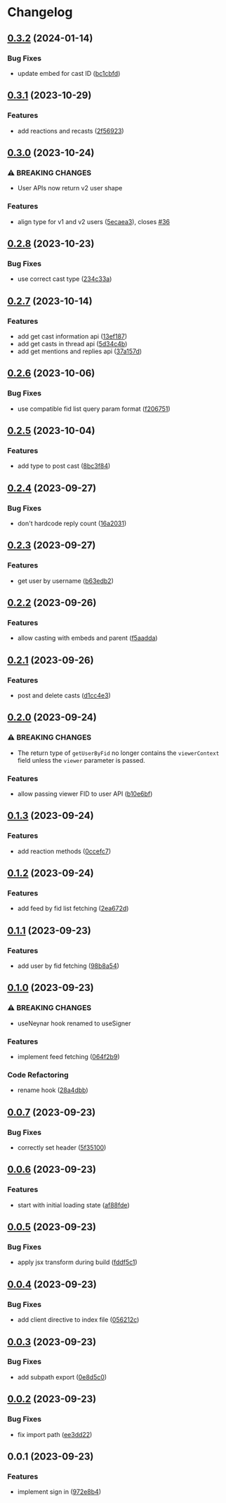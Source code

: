 # Changelog

## [0.3.2](https://github.com/alex-grover/neynar-next/compare/v0.3.1...v0.3.2) (2024-01-14)


### Bug Fixes

* update embed for cast ID ([bc1cbfd](https://github.com/alex-grover/neynar-next/commit/bc1cbfde2e31677688e13a6df2cd9974c1515ef3))

## [0.3.1](https://github.com/alex-grover/neynar-next/compare/v0.3.0...v0.3.1) (2023-10-29)


### Features

* add reactions and recasts ([2f56923](https://github.com/alex-grover/neynar-next/commit/2f569233aef774c58b56bb31e983cce5199cfe0b))

## [0.3.0](https://github.com/alex-grover/neynar-next/compare/v0.2.8...v0.3.0) (2023-10-24)


### ⚠ BREAKING CHANGES

* User APIs now return v2 user shape

### Features

* align type for v1 and v2 users ([5ecaea3](https://github.com/alex-grover/neynar-next/commit/5ecaea33fbc4d8dc761da336420e0b6b14dfb04f)), closes [#36](https://github.com/alex-grover/neynar-next/issues/36)

## [0.2.8](https://github.com/alex-grover/neynar-next/compare/v0.2.7...v0.2.8) (2023-10-23)


### Bug Fixes

* use correct cast type ([234c33a](https://github.com/alex-grover/neynar-next/commit/234c33a7429b2b032dae302548e8ed18739a100d))

## [0.2.7](https://github.com/alex-grover/neynar-next/compare/v0.2.6...v0.2.7) (2023-10-14)


### Features

* add get cast information api ([13ef187](https://github.com/alex-grover/neynar-next/commit/13ef1874c733cd3419c3d99de4c2007f5706d82e))
* add get casts in thread api ([5d34c4b](https://github.com/alex-grover/neynar-next/commit/5d34c4bcfc33db41691b39eb2455fcc41f200556))
* add get mentions and replies api ([37a157d](https://github.com/alex-grover/neynar-next/commit/37a157d0f62685971e701d436236445ac922cb7c))

## [0.2.6](https://github.com/alex-grover/neynar-next/compare/v0.2.5...v0.2.6) (2023-10-06)


### Bug Fixes

* use compatible fid list query param format ([f206751](https://github.com/alex-grover/neynar-next/commit/f2067511383c756ae3c82b20613f9800b606378a))

## [0.2.5](https://github.com/alex-grover/neynar-next/compare/v0.2.4...v0.2.5) (2023-10-04)


### Features

* add type to post cast ([8bc3f84](https://github.com/alex-grover/neynar-next/commit/8bc3f84933f9d54b4e2739b3c2c38c3592c749fe))

## [0.2.4](https://github.com/alex-grover/neynar-next/compare/v0.2.3...v0.2.4) (2023-09-27)


### Bug Fixes

* don't hardcode reply count ([16a2031](https://github.com/alex-grover/neynar-next/commit/16a203159d396258c2fe867fb09bc6fa4d83eec4))

## [0.2.3](https://github.com/alex-grover/neynar-next/compare/v0.2.2...v0.2.3) (2023-09-27)


### Features

* get user by username ([b63edb2](https://github.com/alex-grover/neynar-next/commit/b63edb220facc1f440b0e932ffd5478b3415c607))

## [0.2.2](https://github.com/alex-grover/neynar-next/compare/v0.2.1...v0.2.2) (2023-09-26)


### Features

* allow casting with embeds and parent ([f5aadda](https://github.com/alex-grover/neynar-next/commit/f5aadda29c4185757980d1b562d3828466d1d9e4))

## [0.2.1](https://github.com/alex-grover/neynar-next/compare/v0.2.0...v0.2.1) (2023-09-26)


### Features

* post and delete casts ([d1cc4e3](https://github.com/alex-grover/neynar-next/commit/d1cc4e35d7ac5633b2cb533d72f3bd625c8f0e2d))

## [0.2.0](https://github.com/alex-grover/neynar-next/compare/v0.1.3...v0.2.0) (2023-09-24)


### ⚠ BREAKING CHANGES

* The return type of `getUserByFid` no longer contains the `viewerContext` field unless the `viewer` parameter is passed.

### Features

* allow passing viewer FID to user API ([b10e6bf](https://github.com/alex-grover/neynar-next/commit/b10e6bfad311a0e1cefa77b7f51e6e3a03be15ba))

## [0.1.3](https://github.com/alex-grover/neynar-next/compare/v0.1.2...v0.1.3) (2023-09-24)


### Features

* add reaction methods ([0ccefc7](https://github.com/alex-grover/neynar-next/commit/0ccefc7549b57ed809ce25f0e04d2164797ec765))

## [0.1.2](https://github.com/alex-grover/neynar-next/compare/v0.1.1...v0.1.2) (2023-09-24)


### Features

* add feed by fid list fetching ([2ea672d](https://github.com/alex-grover/neynar-next/commit/2ea672d87a39526b1831644e709176d35ee10630))

## [0.1.1](https://github.com/alex-grover/neynar-next/compare/v0.1.0...v0.1.1) (2023-09-23)


### Features

* add user by fid fetching ([98b8a54](https://github.com/alex-grover/neynar-next/commit/98b8a5420d967ae2c736640bbbe608a253fce844))

## [0.1.0](https://github.com/alex-grover/neynar-next/compare/v0.0.7...v0.1.0) (2023-09-23)


### ⚠ BREAKING CHANGES

* useNeynar hook renamed to useSigner

### Features

* implement feed fetching ([064f2b9](https://github.com/alex-grover/neynar-next/commit/064f2b965dcca0198acbcfc22d885e1096121ff3))


### Code Refactoring

* rename hook ([28a4dbb](https://github.com/alex-grover/neynar-next/commit/28a4dbb112525103866c54bef8d63b15e674632f))

## [0.0.7](https://github.com/alex-grover/neynar-next/compare/v0.0.6...v0.0.7) (2023-09-23)


### Bug Fixes

* correctly set header ([5f35100](https://github.com/alex-grover/neynar-next/commit/5f35100f38a3e14b6d218126272e8dc6b293b820))

## [0.0.6](https://github.com/alex-grover/neynar-next/compare/v0.0.5...v0.0.6) (2023-09-23)


### Features

* start with initial loading state ([af88fde](https://github.com/alex-grover/neynar-next/commit/af88fde722177104aa73a283239f0c2c4ce67688))

## [0.0.5](https://github.com/alex-grover/neynar-next/compare/v0.0.4...v0.0.5) (2023-09-23)


### Bug Fixes

* apply jsx transform during build ([fddf5c1](https://github.com/alex-grover/neynar-next/commit/fddf5c11a305e6b830d8fa622555ef82c95788b6))

## [0.0.4](https://github.com/alex-grover/neynar-next/compare/v0.0.3...v0.0.4) (2023-09-23)


### Bug Fixes

* add client directive to index file ([056212c](https://github.com/alex-grover/neynar-next/commit/056212c9723a8eb87264899e542e5cd13cadb4b4))

## [0.0.3](https://github.com/alex-grover/neynar-next/compare/v0.0.2...v0.0.3) (2023-09-23)


### Bug Fixes

* add subpath export ([0e8d5c0](https://github.com/alex-grover/neynar-next/commit/0e8d5c0762538290cbfccaac6cee7dc65d96e80e))

## [0.0.2](https://github.com/alex-grover/neynar-next/compare/v0.0.1...v0.0.2) (2023-09-23)


### Bug Fixes

* fix import path ([ee3dd22](https://github.com/alex-grover/neynar-next/commit/ee3dd227a27326c0d64d17ea9b63389898aac1ac))

## 0.0.1 (2023-09-23)


### Features

* implement sign in ([972e8b4](https://github.com/alex-grover/neynar-next/commit/972e8b4ac498d329e73e7dbbc390ed8c04f87639))

